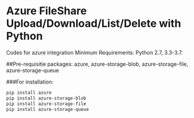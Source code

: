 # Azure FileShare Upload/Download/List/Delete with Python
Codes for azure integration
Minimum Requirements: Python 2.7, 3.3-3.7.

##Pre-requisitie packages: 
azure, azure-storage-blob, azure-storage-file, azure-storage-queue


###For installation: 
```bash
pip install azure
pip install azure-storage-blob
pip install azure-storage-file
pip install azure-storage-queue
```
